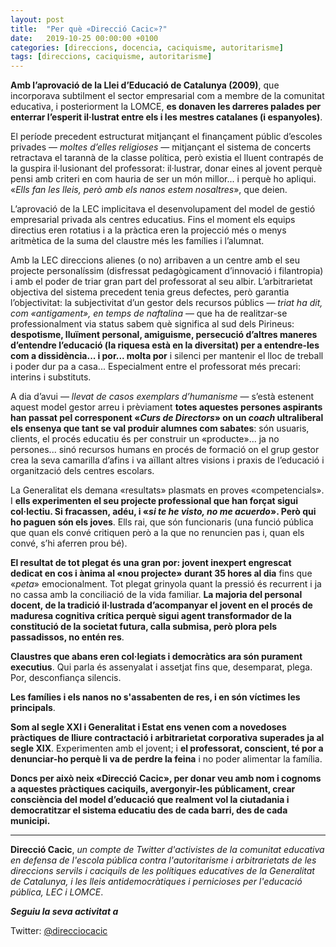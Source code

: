 ```yaml
---
layout: post
title:  "Per què «Direcció Cacic»?"
date:   2019-10-25 00:00:00 +0100
categories: [direccions, docencia, caciquisme, autoritarisme]
tags: [direccions, caciquisme, autoritarisme]
---
```


**Amb l’aprovació de la Llei d’Educació de Catalunya (2009)**, que incorporava subtilment el sector empresarial com a membre de la comunitat educativa, i posteriorment la LOMCE, **es donaven les darreres palades per enterrar l’esperit il·lustrat entre els i les mestres catalanes (i espanyoles)**.

El període precedent estructurat mitjançant el finançament públic d’escoles privades — *moltes d’elles religioses* — mitjançant el sistema de concerts retractava el tarannà de la classe política, però existia el lluent contrapés de la guspira il·lusionant del professorat: il·lustrar, donar eines al jovent perquè pensi amb criteri en com hauria de ser un món millor... i perquè ho apliqui. «*Ells fan les lleis, però amb els nanos estem nosaltres*», que deien.

L’aprovació de la LEC implicitava el desenvolupament del model de gestió empresarial privada als centres educatius. Fins el moment els equips directius eren rotatius i a la pràctica eren la projecció més o menys aritmètica de la suma del claustre més les famílies i l’alumnat.

Amb la LEC direccions alienes (o no) arribaven a un centre amb el seu projecte personalíssim (disfressat pedagògicament d’innovació i filantropia) i amb el poder de triar gran part del professorat al seu albir. L’arbitrarietat objectiva del sistema precedent tenia greus defectes, però garantia l’objectivitat: la subjectivitat d’un gestor dels recursos públics — *triat ha dit, com «antigament», en temps de naftalina* — que ha de realitzar-se professionalment via status sabem què significa al sud dels Pirineus: **despotisme, lluïment personal, amiguisme, persecució d’altres maneres d’entendre l’educació (la riquesa està en la diversitat) per a entendre-les com a dissidència... i por... molta por** i silenci per mantenir el lloc de treball i poder dur pa a casa... Especialment entre el professorat més precari: interins i substituts.

A dia d’avui — *llevat de casos exemplars d’humanisme* — s’està estenent aquest model gestor arreu i prèviament **totes aquestes persones aspirants han passat pel corresponent «*Curs de Directors*» on un *coach* ultraliberal els ensenya que tant se val produir alumnes com sabates**: són usuaris, clients, el procés educatiu és per construir un «producte»... ja no persones... sinó recursos humans en procés de formació on el grup gestor crea la seva camarilla d’afins i va aïllant altres visions i praxis de l’educació i organització dels centres escolars.

La Generalitat els demana «resultats» plasmats en proves «competencials». I **ells experimenten el seu projecte professional que han forçat sigui col·lectiu. Si fracassen, adéu, i «*si te he visto, no me acuerdo*». Però qui ho paguen són els joves**. Ells rai, que són funcionaris (una funció pública que quan els convé critiquen però a la que no renuncien pas i, quan els convé, s’hi aferren prou bé).

**El resultat de tot plegat és una gran por: jovent inexpert engrescat dedicat en cos i ànima al «nou projecte» durant 35 hores al dia** fins que «*peta*» emocionalment. Tot plegat grinyola quant la pressió és recurrent i ja no cassa amb la conciliació de la vida familiar. **La majoria del personal docent, de la tradició il·lustrada d’acompanyar el jovent en el procés de maduresa cognitiva crítica perquè sigui agent transformador de la constitució de la societat futura, calla submisa, però plora pels passadissos, no entén res**.

**Claustres que abans eren col·legiats i democràtics ara són purament executius**. Qui parla és assenyalat i assetjat fins que, desemparat, plega. Por, desconfiança silencis.

**Les famílies i els nanos no s'assabenten de res, i en són víctimes les principals**.

**Som al segle XXI i Generalitat i Estat ens venen com a novedoses pràctiques de lliure contractació i arbitrarietat corporativa superades ja al segle XIX**. Experimenten amb el jovent; i **el professorat, conscient, té por a denunciar-ho perquè li va de perdre la feina** i no poder alimentar la família.

**Doncs per això neix «Direcció Cacic», per donar veu amb nom i cognoms a aquestes pràctiques caciquils, avergonyir-les públicament, crear consciència del model d’educació que realment vol la ciutadania i democratitzar el sistema educatiu des de cada barri, des de cada municipi.**

---

**Direcció Cacic**, *un compte de Twitter d'activistes de la comunitat educativa en defensa de l'escola pública contra l'autoritarisme i arbitrarietats de les direccions servils i caciquils de les polítiques educatives de la Generalitat de Catalunya, i les lleis antidemocràtiques i pernicioses per l'educació pública, LEC i LOMCE*.

***Seguiu la seva activitat a***

Twitter: [@direcciocacic](https://twitter.com/direcciocacic)